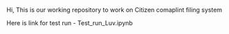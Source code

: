 Hi, This is our working repository to work on Citizen comaplint filing system

Here is link for test run - Test_run_Luv.ipynb
